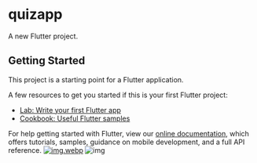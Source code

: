 # quizapp

A new Flutter project.

## Getting Started

This project is a starting point for a Flutter application.

A few resources to get you started if this is your first Flutter project:

- [Lab: Write your first Flutter app](https://flutter.dev/docs/get-started/codelab)
- [Cookbook: Useful Flutter samples](https://flutter.dev/docs/cookbook)

For help getting started with Flutter, view our
[online documentation](https://flutter.dev/docs), which offers tutorials,
samples, guidance on mobile development, and a full API reference.
[![img.webp](https://i.postimg.cc/CLw8RQGb/img.webp)](https://postimg.cc/WtfzKSf4)
![img](https://user-images.githubusercontent.com/50311815/160797412-fb0467a9-d909-4726-b0c8-7a3d1834f6c5.jpg)
